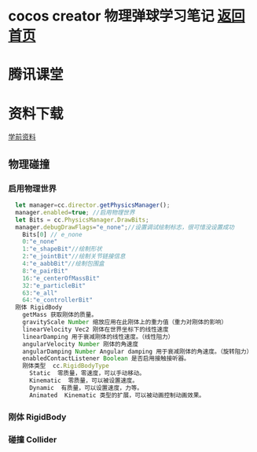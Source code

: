 # cocos creator 物理弹球学习笔记 [返回首页](/)
# 腾讯课堂

# 资料下载

[学前资料](/download/ball/ballTexture.rar)

## 物理碰撞
### 启用物理世界
```javascript
  let manager=cc.director.getPhysicsManager();
  manager.enabled=true; //启用物理世界
  let Bits = cc.PhysicsManager.DrawBits;
  manager.debugDrawFlags="e_none";//设置调试绘制标志，很可惜没设置成功
    Bits[0] // e_none
    0:"e_none"
    1:"e_shapeBit"//绘制形状
    2:"e_jointBit"//绘制关节链接信息
    4:"e_aabbBit"//绘制包围盒
    8:"e_pairBit"
    16:"e_centerOfMassBit"
    32:"e_particleBit"
    63:"e_all"
    64:"e_controllerBit"
  刚体 RigidBody
    getMass 获取刚体的质量。
    gravityScale Number 缩放应用在此刚体上的重力值（重力对刚体的影响）
    linearVelocity Vec2 刚体在世界坐标下的线性速度
    linearDamping 用于衰减刚体的线性速度。（线性阻力）
    angularVelocity Number 刚体的角速度
    angularDamping Number Angular damping 用于衰减刚体的角速度。（旋转阻力）
    enabledContactListener Boolean 是否启用接触接听器。
    刚体类型  cc.RigidBodyType
      Static  零质量，零速度，可以手动移动。
      Kinematic  零质量，可以被设置速度。
      Dynamic  有质量，可以设置速度，力等。
      Animated  Kinematic 类型的扩展，可以被动画控制动画效果。

```


### 刚体 RigidBody

### 碰撞 Collider

